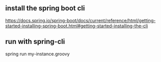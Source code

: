 ## install the spring boot cli
https://docs.spring.io/spring-boot/docs/current/reference/html/getting-started-installing-spring-boot.html#getting-started-installing-the-cli

## run with spring-cli
spring run my-instance.groovy
